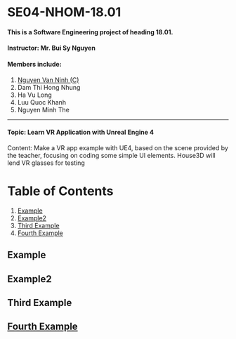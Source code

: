 # SE04-NHOM-18.01
#### This is a Software Engineering project of heading 18.01.
#### Instructor: Mr. Bui Sy Nguyen 
#### Members include:
1. [Nguyen Van Ninh (C)](https://www.facebook.com/peterrock0209)
2. Dam Thi Hong Nhung
3. Ha Vu Long
4. Luu Quoc Khanh
5. Nguyen Minh The

--------------------------------------------
#### Topic: Learn VR Application with Unreal Engine 4
Content: Make a VR app example with UE4, based on the scene provided by the teacher, focusing on coding some simple UI elements. House3D will lend VR glasses for testing

# Table of Contents
1. [Example](#example)
2. [Example2](#example2)
3. [Third Example](#third-example)
4. [Fourth Example](#fourth-examplehttpwwwfourthexamplecom)


## Example
## Example2
## Third Example
## [Fourth Example](http://www.fourthexample.com) 
